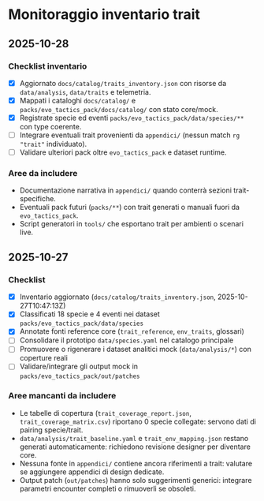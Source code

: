 # Monitoraggio inventario trait

## 2025-10-28

### Checklist inventario
- [x] Aggiornato `docs/catalog/traits_inventory.json` con risorse da `data/analysis`, `data/traits` e telemetria.
- [x] Mappati i cataloghi `docs/catalog/` e `packs/evo_tactics_pack/docs/catalog/` con stato core/mock.
- [x] Registrate specie ed eventi `packs/evo_tactics_pack/data/species/**` con type coerente.
- [ ] Integrare eventuali trait provenienti da `appendici/` (nessun match `rg "trait"` individuato).
- [ ] Validare ulteriori pack oltre `evo_tactics_pack` e dataset runtime.

### Aree da includere
- Documentazione narrativa in `appendici/` quando conterrà sezioni trait-specifiche.
- Eventuali pack futuri (`packs/**`) con trait generati o manuali fuori da `evo_tactics_pack`.
- Script generatori in `tools/` che esportano trait per ambienti o scenari live.

## 2025-10-27

### Checklist
- [x] Inventario aggiornato (`docs/catalog/traits_inventory.json`, 2025-10-27T10:47:13Z)
- [x] Classificati 18 specie e 4 eventi nei dataset `packs/evo_tactics_pack/data/species`
- [x] Annotate fonti reference core (`trait_reference`, `env_traits`, glossari)
- [ ] Consolidare il prototipo `data/species.yaml` nel catalogo principale
- [ ] Promuovere o rigenerare i dataset analitici mock (`data/analysis/*`) con coperture reali
- [ ] Validare/integrare gli output mock in `packs/evo_tactics_pack/out/patches`

### Aree mancanti da includere
- Le tabelle di copertura (`trait_coverage_report.json`, `trait_coverage_matrix.csv`) riportano 0 specie collegate: servono dati di pairing specie/trait.
- `data/analysis/trait_baseline.yaml` e `trait_env_mapping.json` restano generati automaticamente: richiedono revisione designer per diventare core.
- Nessuna fonte in `appendici/` contiene ancora riferimenti a trait: valutare se aggiungere appendici di design dedicate.
- Output patch (`out/patches`) hanno solo suggerimenti generici: integrare parametri encounter completi o rimuoverli se obsoleti.
